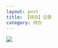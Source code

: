 ```yaml
---
layout: post
title: 【待办】记录
category: 待办
---
```

![](http://ran7ztk3m.hd-bkt.clouddn.com/img/todo-220426-1.png)

  




